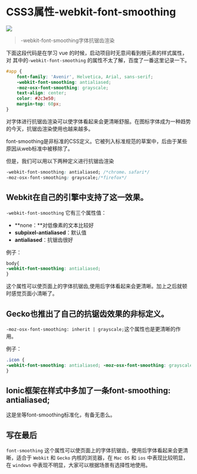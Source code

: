 # CSS3属性-webkit-font-smoothing

![](http://oss.xiaodongxier.com/blog/image/15910791406592.jpg?imageView2/0/interlace/1/q/70|watermark/2/text/eGlhb2Rvbmd4aWVyLmNvbQ==/font/YXJpYWw=/fontsize/300/fill/IzUxQURFRA==/dissolve/100/gravity/SouthEast/dx/0/dy/0)

> -webkit-font-smoothing字体抗锯齿渲染

下面这段代码是在学习 vue 的时候，启动项目时无意间看到根元素的样式属性，对
其中的`-webkit-font-smoothing` 的属性不太了解，百度了一番这里记录一下。

```css
#app {
    font-family: 'Avenir', Helvetica, Arial, sans-serif;
    -webkit-font-smoothing: antialiased;
    -moz-osx-font-smoothing: grayscale;
    text-align: center;
    color: #2c3e50;
    margin-top: 60px;
}
```

对字体进行抗锯齿渲染可以使字体看起来会更清晰舒服。在图标字体成为一种趋势的今天，抗锯齿渲染使用也越来越多。

font\-smoothing是非标准的CSS定义。它被列入标准规范的草案中，后由于某些原因从web标准中被移除了。

但是，我们可以用以下两种定义进行抗锯齿渲染

```css
-webkit-font-smoothing: antialiased; /*chrome、safari*/
-moz-osx-font-smoothing: grayscale;/*firefox*/
```

## Webkit在自己的引擎中支持了这一效果。

`-webkit-font-smoothing` 它有三个属性值：

*   **none：**对低像素的文本比较好
*   **subpixel-antialiased**：默认值
*   **antialiased**：抗锯齿很好

例子：

```css
body{ 
-webkit-font-smoothing: antialiased;
}
```

这个属性可以使页面上的字体抗锯齿,使用后字体看起来会更清晰。加上之后就顿时感觉页面小清晰了。

## Gecko也推出了自己的抗锯齿效果的非标定义。

`-moz-osx-font-smoothing: inherit | grayscale;`这个属性也是更清晰的作用。

例子：


```css
.icon { 
-webkit-font-smoothing: antialiased; -moz-osx-font-smoothing: grayscale;
}
```

## Ionic框架在样式中多加了一条font-smoothing: antialiased;

这是坐等font-smoothing标准化，有备无患么。


## 写在最后

`font-smoothing` 这个属性可以使页面上的字体抗锯齿，使用后字体看起来会更清晰，适合于 `Webkit` 和 `Gecko` 内核的浏览器，在 `Mac OS` 和 `ios` 中表现比较明显，在 `windows` 中表现不明显，大家可以根据场景有选择性地使用。


